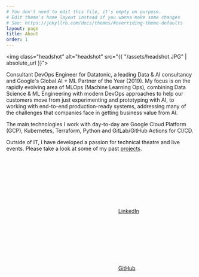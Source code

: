```yaml
---
# You don't need to edit this file, it's empty on purpose.
# Edit theme's home layout instead if you wanna make some changes
# See: https://jekyllrb.com/docs/themes/#overriding-theme-defaults
layout: page
title: About
order: 1
---
```


<img class="headshot" alt="headshot" src="{{ "/assets/headshot.JPG" | absolute_url }}">

Consultant DevOps Engineer for Datatonic, a leading Data & AI consultancy and Google's Global AI + ML Partner of the Year (2019). My focus is on the rapidly evolving area of MLOps (Machine Learning Ops), combining Data Science & ML Engineering with modern DevOps approaches to help our customers move from just experimenting and prototyping with AI, to working with end-to-end production-ready systems, addressing many of the challenges that companies face in getting business value from AI.

The main technologies I work with day-to-day are Google Cloud Platform (GCP), Kubernetes, Terraform, Python and GitLab/GitHub Actions for CI/CD.

Outside of IT, I have developed a passion for technical theatre and live events. Please take a look at some of my past [projects](/projects).

<a href="https://www.linkedin.com/in/jonnybrowning"><svg class="svg-icon"><use xlink:href="/assets/minima-social-icons.svg#linkedin"></use></svg>LinkedIn</a>
<a href="https://github.com/browningjp"><svg class="svg-icon"><use xlink:href="/assets/minima-social-icons.svg#github"></use></svg>GitHub</a>

